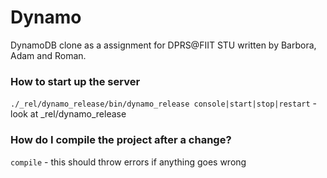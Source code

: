 # Dynamo #

DynamoDB clone as a assignment for DPRS@FIIT STU written by Barbora, Adam and Roman.

### How to start up the server ###

`./_rel/dynamo_release/bin/dynamo_release console|start|stop|restart` - look at _rel/dynamo_release

### How do I compile the project after a change? ###
`compile` - this should throw errors if anything goes wrong
